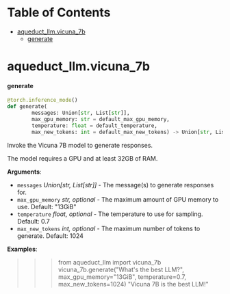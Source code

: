 # Table of Contents

* [aqueduct\_llm.vicuna\_7b](#aqueduct_llm.vicuna_7b)
  * [generate](#aqueduct_llm.vicuna_7b.generate)

<a id="aqueduct_llm.vicuna_7b"></a>

# aqueduct\_llm.vicuna\_7b

<a id="aqueduct_llm.vicuna_7b.generate"></a>

#### generate

```python
@torch.inference_mode()
def generate(
        messages: Union[str, List[str]],
        max_gpu_memory: str = default_max_gpu_memory,
        temperature: float = default_temperature,
        max_new_tokens: int = default_max_new_tokens) -> Union[str, List[str]]
```

Invoke the Vicuna 7B model to generate responses.

The model requires a GPU and at least 32GB of RAM.

**Arguments**:

- `messages` _Union[str, List[str]]_ - The message(s) to generate responses for.
- `max_gpu_memory` _str, optional_ - The maximum amount of GPU memory to use. Default: "13GiB"
- `temperature` _float, optional_ - The temperature to use for sampling. Default: 0.7
- `max_new_tokens` _int, optional_ - The maximum number of tokens to generate. Default: 1024
  

**Examples**:

  >>> from aqueduct_llm import vicuna_7b
  >>> vicuna_7b.generate("What's the best LLM?", max_gpu_memory="13GiB", temperature=0.7, max_new_tokens=1024)
  "Vicuna 7B is the best LLM!"

